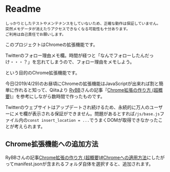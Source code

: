 # Readme

```
しっかりとしたテストやメンテナンスをしていないため、正確な動作は保証していません。
突然メモデータが消えたりアクセスできなくなる可能性も十分あります。
ご利用は自己責任でお願いします。
```

このプロジェクトはChromeの拡張機能です。

Twitterのフォロー理由メモ欄。時間が経つと「なんでフォローしたんだっけ・・・？」を忘れてしまうので、フォロー理由をメモしよう。

という目的のChrome拡張機能です。

今日(2019/4/29)のお昼頃にChromeの拡張機能はJavaScriptが出来れば割と簡単に作れると知って、Qiitaより [RyBB](https://qiita.com/RyBB)さんの記事『[Chrome拡張の作り方 (超概要)](https://qiita.com/RyBB/items/32b2a7b879f21b3edefc)』を参考にしながら数時間で作ったものです。

Twitterのウェブサイトはアップデートされ続けるため、永続的に万人のユーザーにメモ欄が表示される保証ができません。問題があるとすれば`/js/base.js`ファイル内の`const insert_location = ...`でうまくDOMが取得できなかったことが考えられます。

## Chrome拡張機能への追加方法
RyBBさんの記事[Chrome拡張の作り方 (超概要)#Chromeへの適用方法](https://qiita.com/RyBB/items/32b2a7b879f21b3edefc#chrome%E3%81%B8%E3%81%AE%E9%81%A9%E7%94%A8%E6%96%B9%E6%B3%95)にしたがってmanifest.jsonが含まれるフォルダ自体を選択すると、追加されます。
